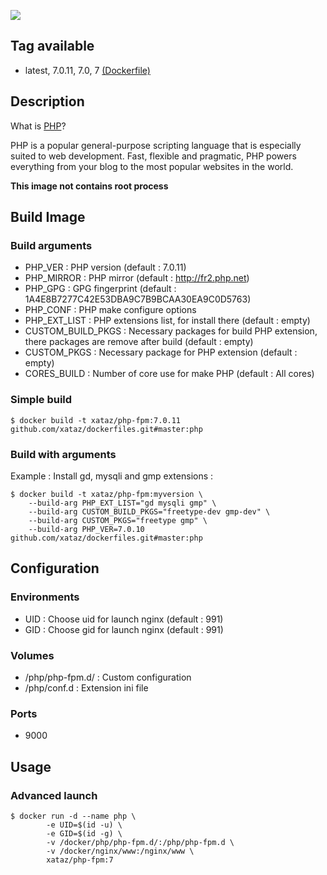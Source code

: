 ![](http://php.net/manual/fr/images/c0d23d2d6769e53e24a1b3136c064577-php_logo.png)

## Tag available
* latest, 7.0.11, 7.0, 7 [(Dockerfile)](https://github.com/xataz/dockerfiles/blob/master/php-fpm/Dockerfile)

## Description
What is [PHP](https://secure.php.net/)?

PHP is a popular general-purpose scripting language that is especially suited to web development.
Fast, flexible and pragmatic, PHP powers everything from your blog to the most popular websites in the world.

**This image not contains root process**

## Build Image
### Build arguments
* PHP_VER : PHP version (default : 7.0.11)
* PHP_MIRROR : PHP mirror (default : http://fr2.php.net)
* PHP_GPG : GPG fingerprint (default : 1A4E8B7277C42E53DBA9C7B9BCAA30EA9C0D5763)
* PHP_CONF : PHP make configure options 
* PHP_EXT_LIST : PHP extensions list, for install there (default : empty)
* CUSTOM_BUILD_PKGS : Necessary packages for build PHP extension, there packages are remove after build (default : empty)
* CUSTOM_PKGS : Necessary package for PHP extension (default : empty)
* CORES_BUILD : Number of core use for make PHP (default : All cores)

### Simple build
```shell
$ docker build -t xataz/php-fpm:7.0.11 github.com/xataz/dockerfiles.git#master:php
```

### Build with arguments
Example : Install gd, mysqli and gmp extensions :
```shell
$ docker build -t xataz/php-fpm:myversion \
    --build-arg PHP_EXT_LIST="gd mysqli gmp" \
    --build-arg CUSTOM_BUILD_PKGS="freetype-dev gmp-dev" \
    --build-arg CUSTOM_PKGS="freetype gmp" \
    --build-arg PHP_VER=7.0.10 github.com/xataz/dockerfiles.git#master:php
```

## Configuration
### Environments
* UID : Choose uid for launch nginx (default : 991)
* GID : Choose gid for launch nginx (default : 991)

### Volumes
* /php/php-fpm.d/ : Custom configuration
* /php/conf.d : Extension ini file

### Ports
* 9000

## Usage
### Advanced launch
```shell
$ docker run -d --name php \
        -e UID=$(id -u) \
        -e GID=$(id -g) \
        -v /docker/php/php-fpm.d/:/php/php-fpm.d \
        -v /docker/nginx/www:/nginx/www \
        xataz/php-fpm:7
```